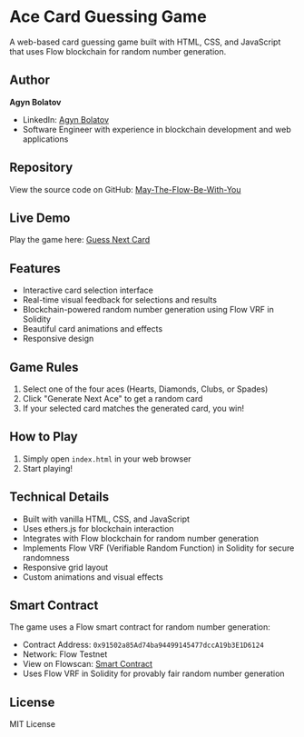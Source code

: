 # Ace Card Guessing Game

A web-based card guessing game built with HTML, CSS, and JavaScript that uses Flow blockchain for random number generation.

## Author

**Agyn Bolatov**
- LinkedIn: [Agyn Bolatov](https://www.linkedin.com/in/agyn-bolatov-a2687b11b/)
- Software Engineer with experience in blockchain development and web applications

## Repository

View the source code on GitHub: [May-The-Flow-Be-With-You](https://github.com/agyn-ub/May-The-Flow-Be-With-You)

## Live Demo

Play the game here: [Guess Next Card](https://may-the-flow-be-with-you-frontend-leaderboard.vercel.app/)

## Features

- Interactive card selection interface
- Real-time visual feedback for selections and results
- Blockchain-powered random number generation using Flow VRF in Solidity
- Beautiful card animations and effects
- Responsive design

## Game Rules

1. Select one of the four aces (Hearts, Diamonds, Clubs, or Spades)
2. Click "Generate Next Ace" to get a random card
3. If your selected card matches the generated card, you win!

## How to Play

1. Simply open `index.html` in your web browser
2. Start playing!

## Technical Details

- Built with vanilla HTML, CSS, and JavaScript
- Uses ethers.js for blockchain interaction
- Integrates with Flow blockchain for random number generation
- Implements Flow VRF (Verifiable Random Function) in Solidity for secure randomness
- Responsive grid layout
- Custom animations and visual effects

## Smart Contract

The game uses a Flow smart contract for random number generation:
- Contract Address: `0x91502a85Ad74ba94499145477dccA19b3E1D6124`
- Network: Flow Testnet
- View on Flowscan: [Smart Contract](https://evm-testnet.flowscan.io/address/0x91502a85Ad74ba94499145477dccA19b3E1D6124?tab=contract_source_code)
- Uses Flow VRF in Solidity for provably fair random number generation

## License

MIT License
